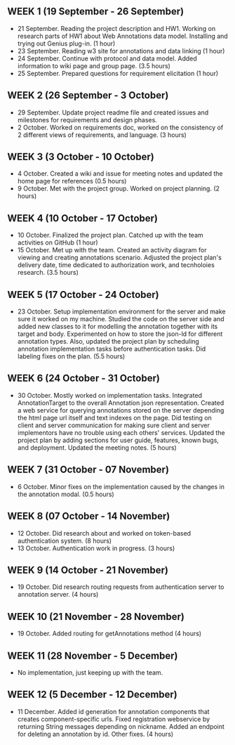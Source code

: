 ## WEEK 1 (19 September - 26 September)
* 21 September. Reading the project description and HW1. Working on research parts of HW1 about Web Annotations data model. Installing and trying out Genius plug-in. (1 hour) 
* 23 September. Reading w3 site for annotations and data linking (1 hour)
* 24 September. Continue with protocol and data model. Added information to wiki page and group page. (3.5 hours) 
* 25 September. Prepared questions for requirement elicitation (1 hour)

## WEEK 2 (26 September - 3 October)
* 29 September. Update project readme file and created issues and milestones for requirements and design phases.
* 2 October. Worked on requirements doc, worked on the consistency of 2 different views of requirements, and language. (3 hours)

## WEEK 3 (3 October - 10 October)
* 4 October. Created a wiki and issue for meeting notes and updated the home page for references (0.5 hours)
* 9 October. Met with the project group. Worked on project planning. (2 hours)

## WEEK 4 (10 October - 17 October)
* 10 October. Finalized the project plan. Catched up with the team activities on GitHub (1 hour)
* 15 October. Met up with the team. Created an activity diagram for viewing and creating annotations scenario. Adjusted the project plan's delivery date, time dedicated to authorization work, and tecnholoies research. (3.5 hours)

## WEEK 5 (17 October - 24 October)
* 23 October. Setup implementation environment for the server and make sure it worked on my machine. Studied the code on the server side and added new classes to it for modelling the annotation together with its target and body. Experimented on how to store the json-ld for different annotation types. Also, updated the project plan by scheduling annotation implementation tasks before authentication tasks. Did labeling fixes on the plan. (5.5 hours)

## WEEK 6 (24 October - 31 October)
* 30 October. Mostly worked on implementation tasks. Integrated AnnotationTarget to the overall Annotation json representation. Created a web service for querying annotations stored on the server depending the html page url itself and text indexes on the page. Did testing on client and server communication for making sure client and server implementors have no trouble using each others' services. Updated the project plan by adding sections for user guide, features, known bugs, and deployment. Updated the meeting notes. (5 hours)

## WEEK 7 (31 October - 07 November)
* 6 October. Minor fixes on the implementation caused by the changes in the annotation modal. (0.5 hours)

## WEEK 8 (07 October - 14 November)
* 12 October. Did research about and worked on token-based authentication system. (8 hours)
* 13 October. Authentication work in progress. (3 hours)

## WEEK 9 (14 October - 21 November)
* 19 October. Did research routing requests from authentication server to annotation server. (4 hours)

## WEEK 10 (21 November - 28 November)
* 19 October. Added routing for getAnnotations method (4 hours)

## WEEK 11 (28 November - 5 December)
* No implementation, just keeping up with the team.

## WEEK 12 (5 December - 12 December)
* 11 December. Added id generation for annotation components that creates component-specific urls. Fixed registration webservice by returning String messages depending on nickname. Added an endpoint for deleting an annotation by id. Other fixes. (4 hours)
